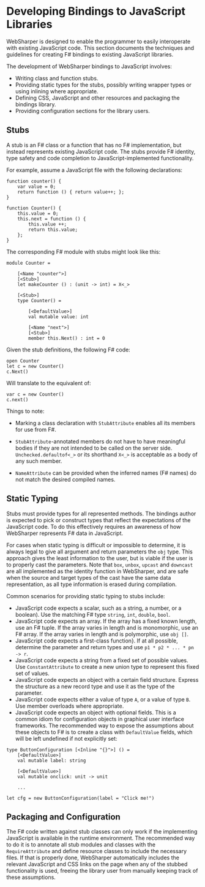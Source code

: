# Developing Bindings to JavaScript Libraries

WebSharper is designed to enable the programmer to easily interoperate
with existing JavaScript code. This section documents the techniques
and guidelines for creating F# bindings to existing JavaScript
libraries.

The development of WebSharper bindings to JavaScript involves:

* Writing class and function stubs.
* Providing static types for the stubs, possibly writing wrapper types
  or using inlining where appropriate.
* Defining CSS, JavaScript and other resources and packaging the
  bindings library.
* Providing configuration sections for the library users.

## Stubs

A stub is an F# class or a function that has no F# implementation, but
instead represents existing JavaScript code. The stubs provide F#
identity, type safety and code completion to JavaScript-implemented
functionality.

For example, assume a JavaScript file with the following declarations:

    function counter() {
        var value = 0;
        return function () { return value++; };
    }

    function Counter() {
        this.value = 0;
        this.next = function () {
            this.value ++;
            return this.value;
        };
    }

The corresponding F# module with stubs might look like this:

    module Counter =

        [<Name "counter">]
        [<Stub>]
        let makeCounter () : (unit -> int) = X<_>

        [<Stub>]
        type Counter() =

            [<DefaultValue>]
            val mutable value: int

            [<Name "next">]
            [<Stub>]
            member this.Next() : int = 0

Given the stub definitions, the following F# code:

    open Counter
    let c = new Counter()
    c.Next()

Will translate to the equivalent of:

    var c = new Counter()
    c.next()

Things to note:

* Marking a class declaration with `StubAttribute` enables all its
  members for use from F#.

* `StubAttribute`-annotated members do not have to have meaningful
  bodies if they are not intended to be called on the server
  side. `Unchecked.defaultof<_>` or its shorthand `X<_>` is acceptable
  as a body of any such member.

* `NameAttribute` can be provided when the inferred names (F# names)
  do not match the desired compiled names.

## Static Typing

Stubs must provide types for all represented methods. The bindings
author is expected to pick or construct types that reflect the
expectations of the JavaScript code. To do this effectively requires
an awareness of how WebSharper represents F# data in JavaScript.

For cases when static typing is difficult or impossible to determine,
it is always legal to give all argument and return parameters the
`obj` type. This approach gives the least information to the user, but
is viable if the user is to properly cast the parameters. Note that
`box`, `unbox`, `upcast` and `downcast` are all implemented as the
identity function in WebSharper, and are safe when the source and
target types of the cast have the same data representation, as all
type information is erased during compilation.

Common scenarios for providing static typing to stubs include:

* JavaScript code expects a scalar, such as a string, a number, or a
  boolean). Use the matching F# type `string`, `int`, `double`,
  `bool`.
* JavaScript code expects an array. If the array has a fixed known
  length, use an F# tuple. If the array varies in length and is
  monomorphic, use an F# array. If the array varies in length and is
  polymorphic, use `obj []`.
* JavaScript code expects a first-class function}.  If at all
  possible, determine the parameter and return types and use
  `p1 * p2 * ... * pn -> r`.
* JavaScript code expects a string from a fixed set of possible
  values.  Use `ConstantAttribute` to create a new union type to
  represent this fixed set of values.
* JavaScript code expects an object with a certain field structure.
  Express the structure as a new record type and use it as the type of
  the parameter.
* JavaScript code expects either a value of type `A`, or a value of
  type `B`. Use member overloads where appropriate.
* JavaScript code expects an object with optional fields.  This is a
  common idiom for configuration objects in graphical user interface
  frameworks. The recommended way to expose the assumptions about
  these objects to F# is to create a class with `DefaultValue` fields,
  which will be left undefined if not explicitly set:


```
type ButtonConfiguration [<Inline "{}">] () =
    [<DefaultValue>]
    val mutable label: string

    [<DefaultValue>]
    val mutable onclick: unit -> unit

    ...

let cfg = new ButtonConfiguration(label = "Click me!")
```

## Packaging and Configuration

The F# code written against stub classes can only work if the
implementing JavaScript is available in the runtime environment.  The
recommended way to do it is to annotate all stub modules and classes
with the `RequireAttribute` and define resource classes to include the
necessary files. If that is properly done, WebSharper automatically
includes the relevant JavaScript and CSS links on the page when any of
the stubbed functionality is used, freeing the library user from
manually keeping track of these assumptions.
